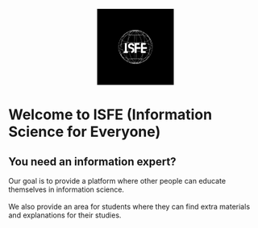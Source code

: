 <p align="center">
  <img src="https://github.com/Information-Science-for-everyone/.github/blob/main/ISfE.png" width="30%"/>
</p>

# Welcome to ISFE (Information Science for Everyone)

## You need an information expert?
Our goal is to provide a platform where other people can educate themselves in information science.<br><br>
We also provide an area for students where they can find extra materials and explanations for their studies.
